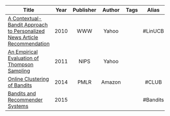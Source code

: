 


| Title                                                                                                                                                                                          | Year | Publisher | Author | Tags |  Alias   | Score | IsRead | Notes | Remarks |
| ---------------------------------------------------------------------------------------------------------------------------------------------------------------------------------------------- | :--: | :-------: | :----: | :--: | :------: | :---: | :----: | :---: | ------- |
| [A Contextual-Bandit Approach to Personalized News Article Recommendation]([2010][Yahoo][LinUCB]%20A%20Contextual-Bandit%20Approach%20to%20Personalized%20News%20Article%20Recommendation.pdf) | 2010 |    WWW    | Yahoo  |      | #LinUCB  |       |   N    |       |         |
| [An Empirical Evaluation of Thompson Sampling]([2011][Yahoo]%20An%20Empirical%20Evaluation%20of%20Thompson%20Sampling.pdf)                                                                     | 2011 |   NIPS    | Yahoo  |      |          |       |   N    |       |         |
| [Online Clustering of Bandits]([2014][Amazon][CLUB]%20Online%20Clustering%20of%20Bandits.pdf)                                                                                                  | 2014 |   PMLR    | Amazon |      |  #CLUB   |       |   N    |       |         |
| [Bandits and Recommender Systems]([2015][Bandits]%20Bandits%20and%20Recommender%20Systems.pdf)                                                                                                 | 2015 |           |        |      | #Bandits |       |   N    |       |         |
